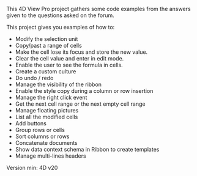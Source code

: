 This 4D View Pro project gathers some code examples from the answers given to the questions asked on the forum.

This project gives you examples of how to:

- Modify the selection unit
- Copy/past a range of cells
- Make the cell lose its focus and store the new value.
- Clear the cell value and enter in edit mode.
- Enable the user to see the formula in cells.
- Create a custom culture
- Do undo / redo
- Manage the visibility of the ribbon
- Enable the style copy during a column or row insertion
- Manage the right click event
- Get the next cell range or the next empty cell range
- Manage floating pictures
- List all the modified cells
- Add buttons
- Group rows or cells
- Sort columns or rows
- Concatenate documents
- Show data context schema in Ribbon to create templates
- Manage multi-lines headers

Version min: 4D v20
